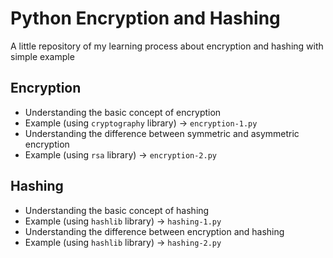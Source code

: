# Python Encryption and Hashing
A little repository of my learning process about encryption and hashing with simple example

## Encryption

- Understanding the basic concept of encryption
- Example (using `cryptography` library) -> `encryption-1.py`
- Understanding the difference between symmetric and asymmetric encryption
- Example (using `rsa` library) -> `encryption-2.py`

## Hashing

- Understanding the basic concept of hashing
- Example (using `hashlib` library) -> `hashing-1.py`
- Understanding the difference between encryption and hashing
- Example (using `hashlib` library) -> `hashing-2.py`